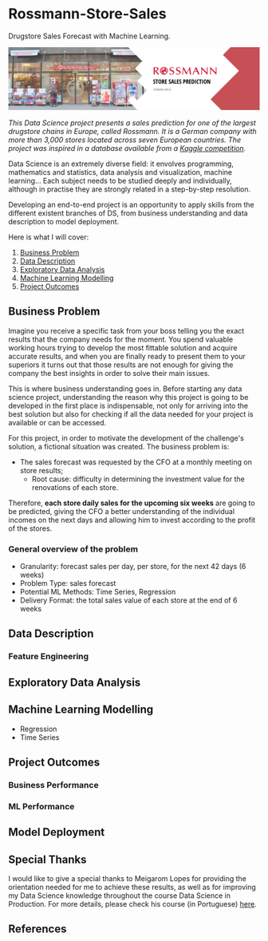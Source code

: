 # Rossmann-Store-Sales

Drugstore Sales Forecast with Machine Learning.

![Image](img/README_banner.png)

*This Data Science project presents a sales prediction for one of the largest drugstore chains in Europe, called Rossmann. It is a German company with more than 3,000 stores located across seven European countries. The project was inspired in a database available from a [Kaggle competition](https://www.kaggle.com/c/rossmann-store-sales/overview).*

Data Science is an extremely diverse field: it envolves programming, mathematics and statistics, data analysis and visualization, machine learning... 
Each subject needs to be studied deeply and individually, although in practise they are strongly related in a step-by-step resolution.

Developing an end-to-end project is an opportunity to apply skills from the different existent branches of DS, from business understanding and data description to model deployment. 

Here is what I will cover:

1. [Business Problem](#business-problem)
2. [Data Description](#data-description)
3. [Exploratory Data Analysis](#exploratory-data-analysis)
4. [Machine Learning Modelling](#machine-learning-modelling)
5. [Project Outcomes](#project-outcomes)

## Business Problem

Imagine you receive a specific task from your boss telling you the exact results that the company needs for the moment. You spend valuable working hours trying to develop the most fittable solution and acquire accurate results, and when you are finally ready to present them to your superiors it turns out that those results are not enough for giving the company the best insights in order to solve their main issues.

This is where business understanding goes in. Before starting any data science project, understanding the reason why this project is going to be developed in the first place is indispensable, not only for arriving into the best solution but also for checking if all the data needed for your project is available or can be accessed.

For this project, in order to motivate the development of the challenge's solution, a fictional situation was created. The business problem is:

- The sales forecast was requested by the CFO at a monthly meeting on store results;
  - Root cause: difficulty in determining the investment value for the renovations of each store.

Therefore, **each store daily sales for the upcoming six weeks** are going to be predicted, giving the CFO a better understanding of the individual incomes on the next days and allowing him to invest according to the profit of the stores.

### General overview of the problem

- Granularity: forecast sales per day, per store, for the next 42 days (6 weeks)
- Problem Type: sales forecast
- Potential ML Methods: Time Series, Regression
- Delivery Format: the total sales value of each store at the end of 6 weeks

## Data Description



### Feature Engineering

## Exploratory Data Analysis

## Machine Learning Modelling
- Regression
- Time Series

## Project Outcomes

### Business Performance

### ML Performance

## Model Deployment

## Special Thanks

I would like to give a special thanks to Meigarom Lopes for providing the orientation needed for me to achieve these results, as well as for improving my Data Science knowledge throughout the course Data Science in Production. For more details, please check his course (in Portuguese) [here](https://sejaumdatascientist.com/como-ser-um-data-scientist/).


## References
